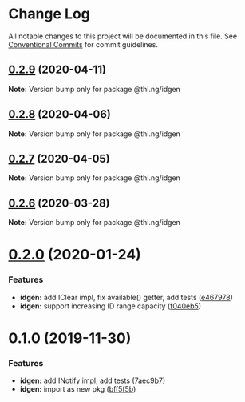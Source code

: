 # Change Log

All notable changes to this project will be documented in this file.
See [Conventional Commits](https://conventionalcommits.org) for commit guidelines.

## [0.2.9](https://github.com/thi-ng/umbrella/compare/@thi.ng/idgen@0.2.8...@thi.ng/idgen@0.2.9) (2020-04-11)

**Note:** Version bump only for package @thi.ng/idgen





## [0.2.8](https://github.com/thi-ng/umbrella/compare/@thi.ng/idgen@0.2.7...@thi.ng/idgen@0.2.8) (2020-04-06)

**Note:** Version bump only for package @thi.ng/idgen





## [0.2.7](https://github.com/thi-ng/umbrella/compare/@thi.ng/idgen@0.2.6...@thi.ng/idgen@0.2.7) (2020-04-05)

**Note:** Version bump only for package @thi.ng/idgen





## [0.2.6](https://github.com/thi-ng/umbrella/compare/@thi.ng/idgen@0.2.5...@thi.ng/idgen@0.2.6) (2020-03-28)

**Note:** Version bump only for package @thi.ng/idgen





# [0.2.0](https://github.com/thi-ng/umbrella/compare/@thi.ng/idgen@0.1.0...@thi.ng/idgen@0.2.0) (2020-01-24)

### Features

* **idgen:** add IClear impl, fix available() getter, add tests ([e467978](https://github.com/thi-ng/umbrella/commit/e467978f7cd3e82b188ce40631f7367d8e9cebdd))
* **idgen:** support increasing ID range capacity ([f040eb5](https://github.com/thi-ng/umbrella/commit/f040eb5cb04e458e753fb37fa4dc2fc32a3e0e8c))

# 0.1.0 (2019-11-30)

### Features

* **idgen:** add INotify impl, add tests ([7aec9b7](https://github.com/thi-ng/umbrella/commit/7aec9b7e7cd0d335e90bd50f5fb47c7b72188fbf))
* **idgen:** import as new pkg ([bff5f5b](https://github.com/thi-ng/umbrella/commit/bff5f5b66d05449c79e5087385bdecc43594a700))

